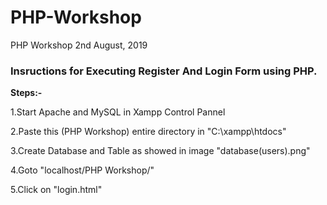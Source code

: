 # PHP-Workshop
PHP Workshop 2nd August, 2019

<h3>Insructions for Executing Register And Login Form using PHP.</h3>

<b>Steps:-</b>

1.Start Apache and MySQL in Xampp Control Pannel

2.Paste this (PHP Workshop) entire directory in "C:\xampp\htdocs"

3.Create Database and Table as showed in image "database(users).png"

4.Goto "localhost/PHP Workshop/"

5.Click on "login.html"
